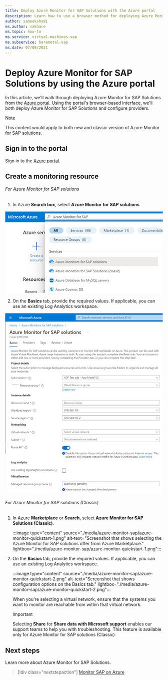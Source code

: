 ```yaml
---
title: Deploy Azure Monitor for SAP Solutions with the Azure portal
description: Learn how to use a browser method for deploying Azure Monitor for SAP Solutions.
author: sameeksha91
ms.author: sakhare
ms.topic: how-to
ms.service: virtual-machines-sap
ms.subservice: baremetal-sap
ms.date: 07/08/2021
---
```


# Deploy Azure Monitor for SAP Solutions by using the Azure portal

In this article, we'll walk through deploying Azure Monitor for SAP Solutions from the [Azure portal](https://azure.microsoft.com/features/azure-portal). Using the portal's browser-based interface, we'll both deploy Azure Monitor for SAP Solutions and configure providers.

> [!Note]
> This content would apply to both new and classic version of Azure Monitor for SAP solutions.

## Sign in to the portal

Sign in to the [Azure portal](https://portal.azure.com).

## Create a monitoring resource

###### For Azure Monitor for SAP solutions

1. In Azure **Search box**, select **Azure Monitor for SAP solutions** 

![Azure Monitor for SAP solutions Quick Start](./media/azure-monitor-sap/azure-monitor-quickstart-1-new.png)

2. On the **Basics** tab, provide the required values. If applicable, you can use an existing Log Analytics workspace.
 
![Azure Monitor for SAP solutions Quick Start 2](./media/azure-monitor-sap/azure-monitor-quickstart-2-new.png)

###### For Azure Monitor for SAP solutions (Classic)

1. In Azure **Marketplace** or **Search**, select **Azure Monitor for SAP Solutions (Classic)**.

   :::image type="content" source="./media/azure-monitor-sap/azure-monitor-quickstart-1.png" alt-text="Screenshot that shows selecting the Azure Monitor for SAP solutions offer from Azure Marketplace." lightbox="./media/azure-monitor-sap/azure-monitor-quickstart-1.png":::

2. On the **Basics** tab, provide the required values. If applicable, you can use an existing Log Analytics workspace.

   :::image type="content" source="./media/azure-monitor-sap/azure-monitor-quickstart-2.png" alt-text="Screenshot that shows configuration options on the Basics tab." lightbox="./media/azure-monitor-sap/azure-monitor-quickstart-2.png":::

   When you're selecting a virtual network, ensure that the systems you want to monitor are reachable from within that virtual network. 

   > [!IMPORTANT]
   > Selecting **Share** for **Share data with Microsoft support** enables our support teams to help you with troubleshooting. This feature is available only for Azure Monitor for SAP solutions (Classic)




   

## Next steps

Learn more about Azure Monitor for SAP Solutions.

> [!div class="nextstepaction"]
> [Monitor SAP on Azure](monitor-sap-on-azure.md)
